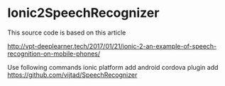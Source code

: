 # Ionic2SpeechRecognizer
This source code is based on this article

http://vpt-deeplearner.tech/2017/01/21/ionic-2-an-example-of-speech-recognition-on-mobile-phones/

Use following commands 
  ionic platform add android
  cordova plugin add https://github.com/vijtad/SpeechRecognizer
 
 
